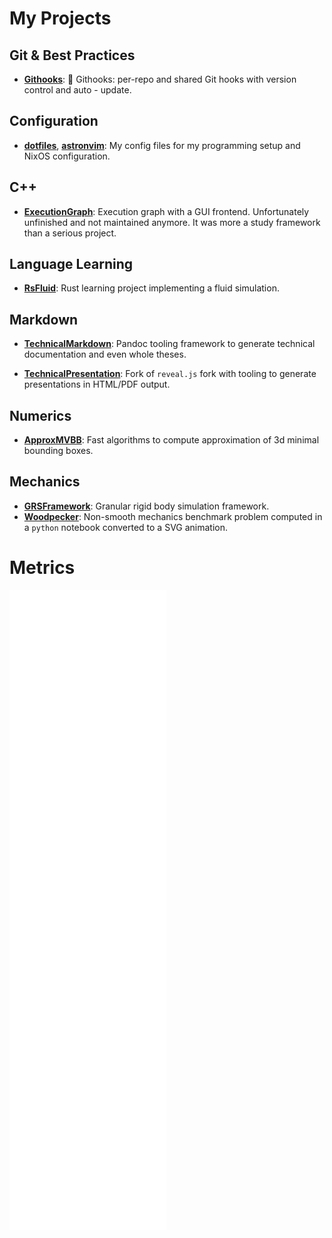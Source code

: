 # My Projects

## Git & Best Practices

- **[Githooks](https://github.com/gabyx/Githooks)**: 🦎 Githooks: per-repo and
  shared Git hooks with version control and auto - update.

## Configuration

- **[dotfiles](https://github.com/gabyx/dotfiles)**,
  **[astronvim](https://github.com/gabyx/astronvim)**: My config files for my
  programming setup and NixOS configuration.

## C++

- **[ExecutionGraph](https://github.com/gabyx/ExecutionGraph)**: Execution graph
  with a GUI frontend. Unfortunately unfinished and not maintained anymore. It
  was more a study framework than a serious project.

## Language Learning

- **[RsFluid](https://github.com/gabyx/RsFluid)**: Rust learning project
  implementing a fluid simulation.

## Markdown

- **[TechnicalMarkdown](https://github.com/gabyx/TechnicalMarkdown)**: Pandoc
  tooling framework to generate technical documentation and even whole theses.

- **[TechnicalPresentation](https://github.com/gabyx/TechnicalPresentation)**:
  Fork of `reveal.js` fork with tooling to generate presentations in HTML/PDF
  output.

## Numerics

- **[ApproxMVBB](https://github.com/gabyx/ApproxMVBB)**: Fast algorithms to
  compute approximation of 3d minimal bounding boxes.

## Mechanics

- **[GRSFramework](https://github.com/gabyx/GRSFramework)**: Granular rigid body
  simulation framework.
- **[Woodpecker](https://github.com/gabyx/Woodpecker)**: Non-smooth mechanics
  benchmark problem computed in a `python` notebook converted to a SVG
  animation.

# Metrics

![github metrics](github-metrics.svg)
